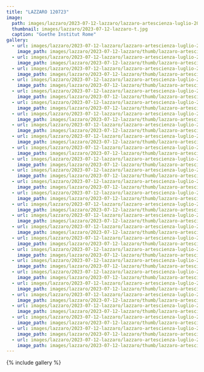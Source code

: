 ```yaml
---
title: "LAZZARO 120723"
image:
  path: images/lazzaro/2023-07-12-lazzaro/lazzaro-artescienza-luglio-20231364-hero.jpg
  thumbnail: images/lazzaro/2023-07-12-lazzaro-t.jpg
  caption: "Goethe Institut Rome"
gallery:
  - url: images/lazzaro/2023-07-12-lazzaro/lazzaro-artescienza-luglio-20231177.jpg
    image_path: images/lazzaro/2023-07-12-lazzaro/thumb/lazzaro-artescienza-luglio-20231177.jpg
  - url: images/lazzaro/2023-07-12-lazzaro/lazzaro-artescienza-luglio-20231198.jpg
    image_path: images/lazzaro/2023-07-12-lazzaro/thumb/lazzaro-artescienza-luglio-20231198.jpg
  - url: images/lazzaro/2023-07-12-lazzaro/lazzaro-artescienza-luglio-20231204.jpg
    image_path: images/lazzaro/2023-07-12-lazzaro/thumb/lazzaro-artescienza-luglio-20231204.jpg
  - url: images/lazzaro/2023-07-12-lazzaro/lazzaro-artescienza-luglio-20231211.jpg
    image_path: images/lazzaro/2023-07-12-lazzaro/thumb/lazzaro-artescienza-luglio-20231211.jpg
  - url: images/lazzaro/2023-07-12-lazzaro/lazzaro-artescienza-luglio-20231231.jpg
    image_path: images/lazzaro/2023-07-12-lazzaro/thumb/lazzaro-artescienza-luglio-20231231.jpg
  - url: images/lazzaro/2023-07-12-lazzaro/lazzaro-artescienza-luglio-20231233.jpg
    image_path: images/lazzaro/2023-07-12-lazzaro/thumb/lazzaro-artescienza-luglio-20231233.jpg
  - url: images/lazzaro/2023-07-12-lazzaro/lazzaro-artescienza-luglio-20231242.jpg
    image_path: images/lazzaro/2023-07-12-lazzaro/thumb/lazzaro-artescienza-luglio-20231242.jpg
  - url: images/lazzaro/2023-07-12-lazzaro/lazzaro-artescienza-luglio-20231243.jpg
    image_path: images/lazzaro/2023-07-12-lazzaro/thumb/lazzaro-artescienza-luglio-20231243.jpg
  - url: images/lazzaro/2023-07-12-lazzaro/lazzaro-artescienza-luglio-20231249.jpg
    image_path: images/lazzaro/2023-07-12-lazzaro/thumb/lazzaro-artescienza-luglio-20231249.jpg
  - url: images/lazzaro/2023-07-12-lazzaro/lazzaro-artescienza-luglio-20231267.jpg
    image_path: images/lazzaro/2023-07-12-lazzaro/thumb/lazzaro-artescienza-luglio-20231267.jpg
  - url: images/lazzaro/2023-07-12-lazzaro/lazzaro-artescienza-luglio-20231268.jpg
    image_path: images/lazzaro/2023-07-12-lazzaro/thumb/lazzaro-artescienza-luglio-20231268.jpg
  - url: images/lazzaro/2023-07-12-lazzaro/lazzaro-artescienza-luglio-20231272.jpg
    image_path: images/lazzaro/2023-07-12-lazzaro/thumb/lazzaro-artescienza-luglio-20231272.jpg
  - url: images/lazzaro/2023-07-12-lazzaro/lazzaro-artescienza-luglio-20231274.jpg
    image_path: images/lazzaro/2023-07-12-lazzaro/thumb/lazzaro-artescienza-luglio-20231274.jpg
  - url: images/lazzaro/2023-07-12-lazzaro/lazzaro-artescienza-luglio-20231284.jpg
    image_path: images/lazzaro/2023-07-12-lazzaro/thumb/lazzaro-artescienza-luglio-20231284.jpg
  - url: images/lazzaro/2023-07-12-lazzaro/lazzaro-artescienza-luglio-20231286.jpg
    image_path: images/lazzaro/2023-07-12-lazzaro/thumb/lazzaro-artescienza-luglio-20231286.jpg
  - url: images/lazzaro/2023-07-12-lazzaro/lazzaro-artescienza-luglio-20231291.jpg
    image_path: images/lazzaro/2023-07-12-lazzaro/thumb/lazzaro-artescienza-luglio-20231291.jpg
  - url: images/lazzaro/2023-07-12-lazzaro/lazzaro-artescienza-luglio-20231296.jpg
    image_path: images/lazzaro/2023-07-12-lazzaro/thumb/lazzaro-artescienza-luglio-20231296.jpg
  - url: images/lazzaro/2023-07-12-lazzaro/lazzaro-artescienza-luglio-20231300.jpg
    image_path: images/lazzaro/2023-07-12-lazzaro/thumb/lazzaro-artescienza-luglio-20231300.jpg
  - url: images/lazzaro/2023-07-12-lazzaro/lazzaro-artescienza-luglio-20231310.jpg
    image_path: images/lazzaro/2023-07-12-lazzaro/thumb/lazzaro-artescienza-luglio-20231310.jpg
  - url: images/lazzaro/2023-07-12-lazzaro/lazzaro-artescienza-luglio-20231311.jpg
    image_path: images/lazzaro/2023-07-12-lazzaro/thumb/lazzaro-artescienza-luglio-20231311.jpg
  - url: images/lazzaro/2023-07-12-lazzaro/lazzaro-artescienza-luglio-20231312.jpg
    image_path: images/lazzaro/2023-07-12-lazzaro/thumb/lazzaro-artescienza-luglio-20231312.jpg
  - url: images/lazzaro/2023-07-12-lazzaro/lazzaro-artescienza-luglio-20231327.jpg
    image_path: images/lazzaro/2023-07-12-lazzaro/thumb/lazzaro-artescienza-luglio-20231327.jpg
  - url: images/lazzaro/2023-07-12-lazzaro/lazzaro-artescienza-luglio-20231339.jpg
    image_path: images/lazzaro/2023-07-12-lazzaro/thumb/lazzaro-artescienza-luglio-20231339.jpg
  - url: images/lazzaro/2023-07-12-lazzaro/lazzaro-artescienza-luglio-20231346.jpg
    image_path: images/lazzaro/2023-07-12-lazzaro/thumb/lazzaro-artescienza-luglio-20231346.jpg
  - url: images/lazzaro/2023-07-12-lazzaro/lazzaro-artescienza-luglio-20231353.jpg
    image_path: images/lazzaro/2023-07-12-lazzaro/thumb/lazzaro-artescienza-luglio-20231353.jpg
  - url: images/lazzaro/2023-07-12-lazzaro/lazzaro-artescienza-luglio-20231355.jpg
    image_path: images/lazzaro/2023-07-12-lazzaro/thumb/lazzaro-artescienza-luglio-20231355.jpg
  - url: images/lazzaro/2023-07-12-lazzaro/lazzaro-artescienza-luglio-20231364.jpg
    image_path: images/lazzaro/2023-07-12-lazzaro/thumb/lazzaro-artescienza-luglio-20231364.jpg
---
```


{% include gallery %}
